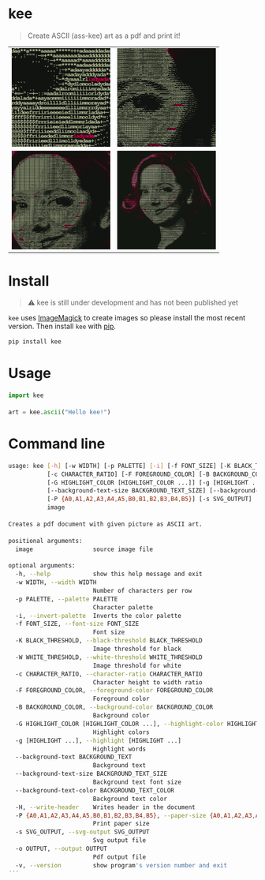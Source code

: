 # kee

> Create ASCII (ass-kee) art as a pdf and print it!

<table>
  <tr>
    <td>
      <img src="doc/limor_fried1.png" width=200 />
    </td>
    <td>
      <img src="doc/limor_fried2.png" width=200 />
    </td>
  </tr>
  <tr>
  <td>
      <img src="doc/limor_fried3.png" width=200 />
    </td>
    <td>
      <img src="doc/limor_fried4.png" width=200 />
    </td>
  </tr>
</table>

# Install

> ⚠️ kee is still under development and has not been published yet

`kee` uses [ImageMagick](https://imagemagick.org/index.php) to create
images so please install the most recent version. Then
install `kee` with [pip](https://pip.pypa.io/en/stable/).

```bash
pip install kee
```

# Usage

```python
import kee

art = kee.ascii("Hello kee!")
```

# Command line

```bash
usage: kee [-h] [-w WIDTH] [-p PALETTE] [-i] [-f FONT_SIZE] [-K BLACK_THRESHOLD] [-W WHITE_THRESHOLD]
           [-c CHARACTER_RATIO] [-F FOREGROUND_COLOR] [-B BACKGROUND_COLOR]
           [-G HIGHLIGHT_COLOR [HIGHLIGHT_COLOR ...]] [-g [HIGHLIGHT ...]] [--background-text BACKGROUND_TEXT]
           [--background-text-size BACKGROUND_TEXT_SIZE] [--background-text-color BACKGROUND_TEXT_COLOR] [-H]
           [-P {A0,A1,A2,A3,A4,A5,B0,B1,B2,B3,B4,B5}] [-s SVG_OUTPUT] [-o OUTPUT] [-v]
           image

Creates a pdf document with given picture as ASCII art.

positional arguments:
  image                 source image file

optional arguments:
  -h, --help            show this help message and exit
  -w WIDTH, --width WIDTH
                        Number of characters per row
  -p PALETTE, --palette PALETTE
                        Character palette
  -i, --invert-palette  Inverts the color palette
  -f FONT_SIZE, --font-size FONT_SIZE
                        Font size
  -K BLACK_THRESHOLD, --black-threshold BLACK_THRESHOLD
                        Image threshold for black
  -W WHITE_THRESHOLD, --white-threshold WHITE_THRESHOLD
                        Image threshold for white
  -c CHARACTER_RATIO, --character-ratio CHARACTER_RATIO
                        Character height to width ratio
  -F FOREGROUND_COLOR, --foreground-color FOREGROUND_COLOR
                        Foreground color
  -B BACKGROUND_COLOR, --background-color BACKGROUND_COLOR
                        Background color
  -G HIGHLIGHT_COLOR [HIGHLIGHT_COLOR ...], --highlight-color HIGHLIGHT_COLOR [HIGHLIGHT_COLOR ...]
                        Highlight colors
  -g [HIGHLIGHT ...], --highlight [HIGHLIGHT ...]
                        Highlight words
  --background-text BACKGROUND_TEXT
                        Background text
  --background-text-size BACKGROUND_TEXT_SIZE
                        Background text font size
  --background-text-color BACKGROUND_TEXT_COLOR
                        Background text color
  -H, --write-header    Writes header in the document
  -P {A0,A1,A2,A3,A4,A5,B0,B1,B2,B3,B4,B5}, --paper-size {A0,A1,A2,A3,A4,A5,B0,B1,B2,B3,B4,B5}
                        Print paper size
  -s SVG_OUTPUT, --svg-output SVG_OUTPUT
                        Svg output file
  -o OUTPUT, --output OUTPUT
                        Pdf output file
  -v, --version         show program's version number and exit
´´´
```
